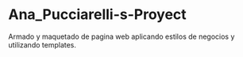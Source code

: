 # Ana_Pucciarelli-s-Proyect
Armado y maquetado de pagina web aplicando estilos de negocios  y utilizando templates.
